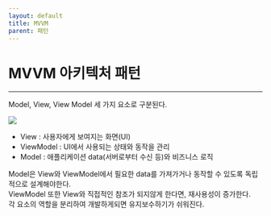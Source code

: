 ```yaml
---
layout: default
title: MVVM
parent: 패턴
---
```


# MVVM 아키텍처 패턴

---

Model, View, View Model 세 가지 요소로 구분된다.

![](../../../images/pattern/mvvm.png)

- View : 사용자에게 보여지는 화면(UI)
- ViewModel : UI에서 사용되는 상태와 동작을 관리
- Model : 애플리케이션 data(서버로부터 수신 등)와 비즈니스 로직

Model은 View와 ViewModel에서 필요한 data를 가져가거나 동작할 수 있도록 독립적으로 설계해야한다.<br/>
ViewModel 또한 View와 직접적인 참조가 되지않게 한다면, 재사용성이 증가한다.<br/>
각 요소의 역할을 분리하여 개발하게되면 유지보수하기가 쉬워진다.
